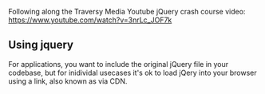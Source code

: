 Following along the Traversy Media Youtube jQuery crash course video: https://www.youtube.com/watch?v=3nrLc_JOF7k

## Using jquery

For applications, you want to include the original jQuery file in your codebase, but for inidividal usecases it's ok to load jQery into your browser using a link, also known as via CDN.
